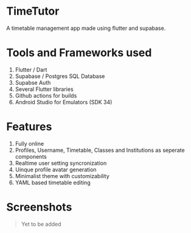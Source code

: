 # TimeTutor

A timetable management app made using flutter and supabase.

# Tools and Frameworks used
1. Flutter / Dart
2. Supabase / Postgres SQL Database
3. Supabse Auth
4. Several Flutter libraries
5. Github actions for builds
6. Android Studio for Emulators (SDK 34)

# Features
1. Fully online
2. Profiles, Username, Timetable, Classes and Institutions as seperate components
3. Realtime user setting syncronization
4. Uinque profile avatar generation
5. Minimalist theme with customizability
6. YAML based timetable editing

# Screenshots
 > Yet to be added
